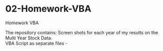 # 02-Homework-VBA
Homework VBA 

The repository contains:
Screen shots for each year of my results on the Multi Year Stock Data.  
VBA Script as separate files - 

